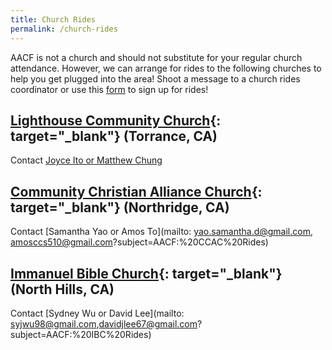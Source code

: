 ```yaml
---
title: Church Rides
permalink: /church-rides
---
```


AACF is not a church and should not substitute for your regular church attendance. However, we can arrange for rides to the following churches to help you get plugged into the area! Shoot a message to a church rides coordinator or use this [form](https://tinyurl.com/aacf2019rides) to sign up for rides!

## [Lighthouse Community Church](https://lighthousesouthbay.org/){: target="_blank"} (Torrance, CA)
Contact [Joyce Ito or Matthew Chung](mailto:joyceito2000@gmail.com,mattatucla@ucla.edu?subject=AACF:%20Lighthouse%20Rides)

## [Community Christian Alliance Church](http://www.ccalliance.com/){: target="_blank"} (Northridge, CA)
Contact [Samantha Yao or Amos To](mailto: yao.samantha.d@gmail.com, amosccs510@gmail.com?subject=AACF:%20CCAC%20Rides)

## [Immanuel Bible Church](https://ibcbible.org/){: target="_blank"} (North Hills, CA)
Contact [Sydney Wu or David Lee](mailto: syjwu98@gmail.com,davidjlee67@gmail.com?subject=AACF:%20IBC%20Rides)
